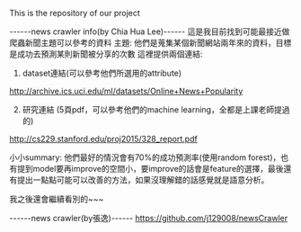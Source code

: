 This is the repository of our project

------news crawler info(by Chia Hua Lee)------
這是我目前找到可能最接近做爬蟲新聞主題可以參考的資料
主題: 他們是蒐集某個新聞網站兩年來的資料，目標是成功去預測某則新聞被分享的次數
這裡提供兩個連結:
1. dataset連結(可以參考他們所選用的attribute)

http://archive.ics.uci.edu/ml/datasets/Online+News+Popularity

2. 研究連結 (5頁pdf，可以參考他們的machine learning，全都是上課老師提過的)

http://cs229.stanford.edu/proj2015/328_report.pdf

小小summary:
他們最好的情況會有70%的成功預測率(使用random forest)，也有提到model要再improve的空間小，要improve的話會是feature的選擇，最後還有提出一點點可能可以改善的方法，如果沒理解錯的話感覺就是語意分析。

我之後還會繼續看別的~~~


------news crawler(by張逸)------
https://github.com/j129008/newsCrawler

